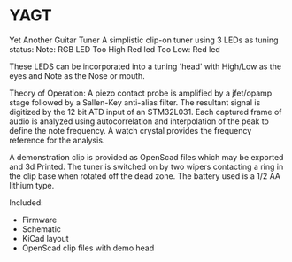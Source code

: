 # YAGT
Yet Another Guitar Tuner
A simplistic clip-on tuner using 3 LEDs as tuning status:
  Note: RGB LED 
  Too High Red led
  Too Low: Red led
  
  These LEDS can be incorporated into a tuning 'head' with High/Low as the eyes and Note as the Nose or mouth.
  
Theory of Operation:
A piezo contact probe is amplified by a jfet/opamp stage followed by a Sallen-Key anti-alias filter.
The resultant signal is digitized by the 12 bit ATD input of an STM32L031. 
Each captured frame of audio is analyzed using autocorrelation and interpolation of the peak to define the note frequency.
A watch crystal provides the frequency reference for the analysis.

A demonstration clip is provided as OpenScad files which may be exported and 3d Printed.
The tuner is switched on by two wipers contacting a ring in the clip base when rotated off the dead zone.
The battery used is a 1/2 AA lithium type.

Included: 
- Firmware
- Schematic
- KiCad layout
- OpenScad clip files with demo head
